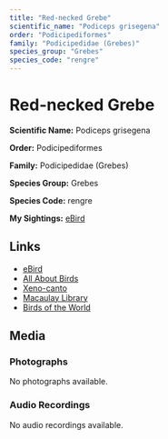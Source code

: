 ```yaml
---
title: "Red-necked Grebe"
scientific_name: "Podiceps grisegena"
order: "Podicipediformes"
family: "Podicipedidae (Grebes)"
species_group: "Grebes"
species_code: "rengre"
---
```


# Red-necked Grebe

**Scientific Name:** Podiceps grisegena

**Order:** Podicipediformes

**Family:** Podicipedidae (Grebes)

**Species Group:** Grebes

**Species Code:** rengre

**My Sightings:** [eBird](https://ebird.org/lifelist?r=world&time=life&spp=rengre)

## Links
* [eBird](https://ebird.org/species/rengre) 
* [All About Birds](https://www.allaboutbirds.org/guide/rengre) 
* [Xeno-canto](https://www.xeno-canto.org/species/rengre) 
* [Macaulay Library](https://search.macaulaylibrary.org/catalog?taxonCode=rengre&sort=rating_rank_desc)
* [Birds of the World](https://birdsoftheworld.org/bow/species/rengre)

## Media
### Photographs
No photographs available.

### Audio Recordings
No audio recordings available.

